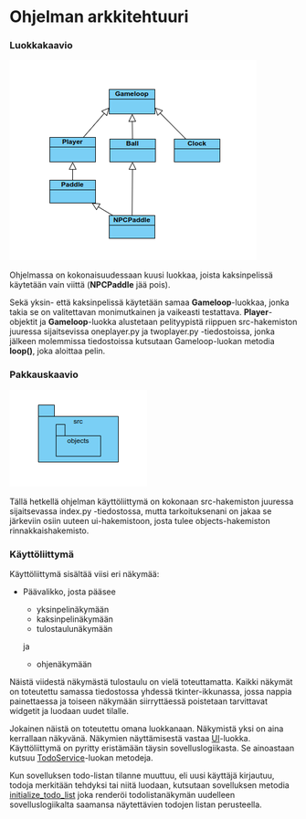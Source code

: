 # Ohjelman arkkitehtuuri

### Luokkakaavio
![Luokkakaavio](./kuvat/luokka.png)

Ohjelmassa on kokonaisuudessaan kuusi luokkaa, joista kaksinpelissä käytetään vain viittä (<strong>NPCPaddle</strong> jää pois). 

Sekä yksin- että kaksinpelissä käytetään samaa <strong>Gameloop</strong>-luokkaa, jonka takia se on valitettavan monimutkainen ja vaikeasti testattava. <strong>Player</strong>-objektit ja <strong>Gameloop</strong>-luokka alustetaan pelityypistä riippuen src-hakemiston juuressa sijaitsevissa oneplayer.py ja twoplayer.py -tiedostoissa, jonka jälkeen molemmissa tiedostoissa kutsutaan Gameloop-luokan metodia <strong>loop()</strong>, joka aloittaa pelin.

### Pakkauskaavio
![Pakkauskaavio](./kuvat/pakkaus.png)

Tällä hetkellä ohjelman käyttöliittymä on kokonaan src-hakemiston juuressa sijaitsevassa index.py -tiedostossa, mutta tarkoituksenani on jakaa se järkeviin osiin uuteen ui-hakemistoon, josta tulee objects-hakemiston rinnakkaishakemisto.

### Käyttöliittymä

Käyttöliittymä sisältää viisi eri näkymää:

- Päävalikko, josta pääsee
  - yksinpelinäkymään
  - kaksinpelinäkymään
  - tulostaulunäkymään
 
  ja
  - ohjenäkymään

Näistä viidestä näkymästä tulostaulu on vielä toteuttamatta. Kaikki näkymät on toteutettu samassa tiedostossa yhdessä tkinter-ikkunassa, jossa nappia painettaessa ja toiseen näkymään siirryttäessä poistetaan tarvittavat widgetit ja luodaan uudet tilalle.

Jokainen näistä on toteutettu omana luokkanaan. Näkymistä yksi on aina kerrallaan näkyvänä. Näkymien näyttämisestä vastaa [UI](../src/ui/ui.py)-luokka. Käyttöliittymä on pyritty eristämään täysin sovelluslogiikasta. Se ainoastaan kutsuu [TodoService](../src/services/todo_service.py)-luokan metodeja.

Kun sovelluksen todo-listan tilanne muuttuu, eli uusi käyttäjä kirjautuu, todoja merkitään tehdyksi tai niitä luodaan, kutsutaan sovelluksen metodia [initialize_todo_list](https://github.com/ohjelmistotekniikka-hy/python-todo-app/blob/master/src/ui/todos_view.py#L70) joka renderöi todolistanäkymän uudelleen sovelluslogiikalta saamansa näytettävien todojen listan perusteella.

